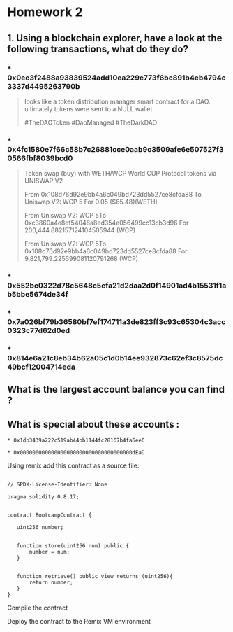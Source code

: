 # Homework 2


##  1.  Using a blockchain explorer, have a look at the following transactions,  what do they do? 
    
   ### * 0x0ec3f2488a93839524add10ea229e773f6bc891b4eb4794c3337d4495263790b


   > looks like a token distribution manager smart contract for a DAO. ultimately tokens were sent to a NULL wallet.
   >
   > #TheDAOToken #DaoManaged #TheDarkDAO


   ### * 0x4fc1580e7f66c58b7c26881cce0aab9c3509afe6e507527f30566fbf8039bcd0


> Token swap (buy) with  WETH/WCP  World CUP Protocol tokens via UNISWAP V2 
> 
> From 0x108d76d92e9bb4a6c049bd723dd5527ce8cfda88 To Uniswap V2: WCP 5 For 0.05 ($65.48)(WETH)
>
> From Uniswap V2: WCP 5To 0xc3860a4e8ef54048a8ed354e056499cc13cb3d96 For 200,444.882157124104505944 (WCP)
> 
> From Uniswap V2: WCP 5To 0x108d76d92e9bb4a6c049bd723dd5527ce8cfda88 For 9,821,799.225699081120791268 (WCP)



   ### * 0x552bc0322d78c5648c5efa21d2daa2d0f14901ad4b15531f1ab5bbe5674de34f




   ### * 0x7a026bf79b36580bf7ef174711a3de823ff3c93c65304c3acc0323c77d62d0ed




   ### * 0x814e6a21c8eb34b62a05c1d0b14ee932873c62ef3c8575dc49bcf12004714eda



## What is the largest account balance you can find ?



## What is special about these accounts :

    * 0x1db3439a222c519ab44bb1144fc28167b4fa6ee6

    * 0x000000000000000000000000000000000000dEaD

 Using remix add this contract as a source file:
 ```
 
 // SPDX-License-Identifier: None

pragma solidity 0.8.17;


contract BootcampContract {

    uint256 number;


    function store(uint256 num) public {
        number = num;
    }


    function retrieve() public view returns (uint256){
        return number;
    }
}
```

  Compile the contract
 
  Deploy the contract to the Remix VM environment
